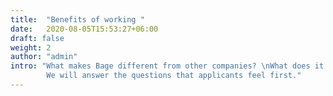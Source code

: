 ```yaml
---
title:  "Benefits of working "
date:   2020-08-05T15:53:27+06:00
draft: false
weight: 2
author: "admin"
intro: "What makes Bage different from other companies? \nWhat does it mean to work at Bage?\n 
        We will answer the questions that applicants feel first."
---
```

